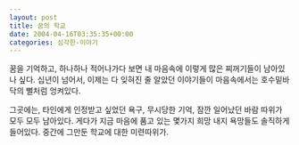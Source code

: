 ```yaml
---
layout: post
title: 꿈의 학교
date: 2004-04-16T03:35:35+00:00
categories: 심각한-이야기
---
```

꿈을 기억하고, 하나하나 적어나가다 보면 내 마음속에 이렇게 많은 찌꺼기들이 남아있나 싶다. 십년이 넘어서, 이제는 다 잊혀진 줄 알았던 이야기들이 마음속에서는 호수밑바닥의 뻘처럼 엉켜있다.

그곳에는, 타인에게 인정받고 싶었던 욕구, 무시당한 기억, 잠깐 일어났던 바람 따위가 모두 모두 남아있다. 게다가 지금 마음에 품고 있는 몇가지 희망 내지 욕망들도 솔직하게 들어있다. 중간에 그만둔 학교에 대한 미련따위가.
